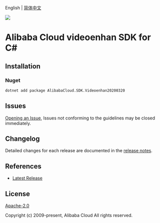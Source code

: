 English | [简体中文](README-CN.md)

![](https://aliyunsdk-pages.alicdn.com/icons/AlibabaCloud.svg)

# Alibaba Cloud videoenhan SDK for C#

## Installation

### Nuget

```bash
dotnet add package AlibabaCloud.SDK.Videoenhan20200320
```

## Issues

[Opening an Issue](https://github.com/aliyun/alibabacloud-csharp-sdk/issues/new), Issues not conforming to the guidelines may be closed immediately.

## Changelog

Detailed changes for each release are documented in the [release notes](./ChangeLog.md).

## References

* [Latest Release](https://github.com/aliyun/alibabacloud-csharp-sdk/)

## License

[Apache-2.0](http://www.apache.org/licenses/LICENSE-2.0)

Copyright (c) 2009-present, Alibaba Cloud All rights reserved.
